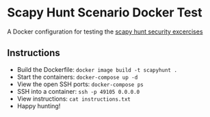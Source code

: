 # Scapy Hunt Scenario Docker Test

A Docker configuration for testing the [scapy hunt security excercises](https://github.com/jfsulliv/scapyHunt)

## Instructions

* Build the Dockerfile: ```docker image build -t scapyhunt .```
* Start the containers: ```docker-compose up -d```
* View the open SSH ports: ```docker-compose ps```
* SSH into a container: ```ssh -p 49105 0.0.0.0```
* View instructions: ```cat instructions.txt```
* Happy hunting!
